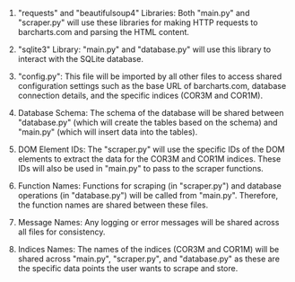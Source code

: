 1. "requests" and "beautifulsoup4" Libraries: Both "main.py" and "scraper.py" will use these libraries for making HTTP requests to barcharts.com and parsing the HTML content.

2. "sqlite3" Library: "main.py" and "database.py" will use this library to interact with the SQLite database.

3. "config.py": This file will be imported by all other files to access shared configuration settings such as the base URL of barcharts.com, database connection details, and the specific indices (COR3M and COR1M).

4. Database Schema: The schema of the database will be shared between "database.py" (which will create the tables based on the schema) and "main.py" (which will insert data into the tables).

5. DOM Element IDs: The "scraper.py" will use the specific IDs of the DOM elements to extract the data for the COR3M and COR1M indices. These IDs will also be used in "main.py" to pass to the scraper functions.

6. Function Names: Functions for scraping (in "scraper.py") and database operations (in "database.py") will be called from "main.py". Therefore, the function names are shared between these files.

7. Message Names: Any logging or error messages will be shared across all files for consistency.

8. Indices Names: The names of the indices (COR3M and COR1M) will be shared across "main.py", "scraper.py", and "database.py" as these are the specific data points the user wants to scrape and store.